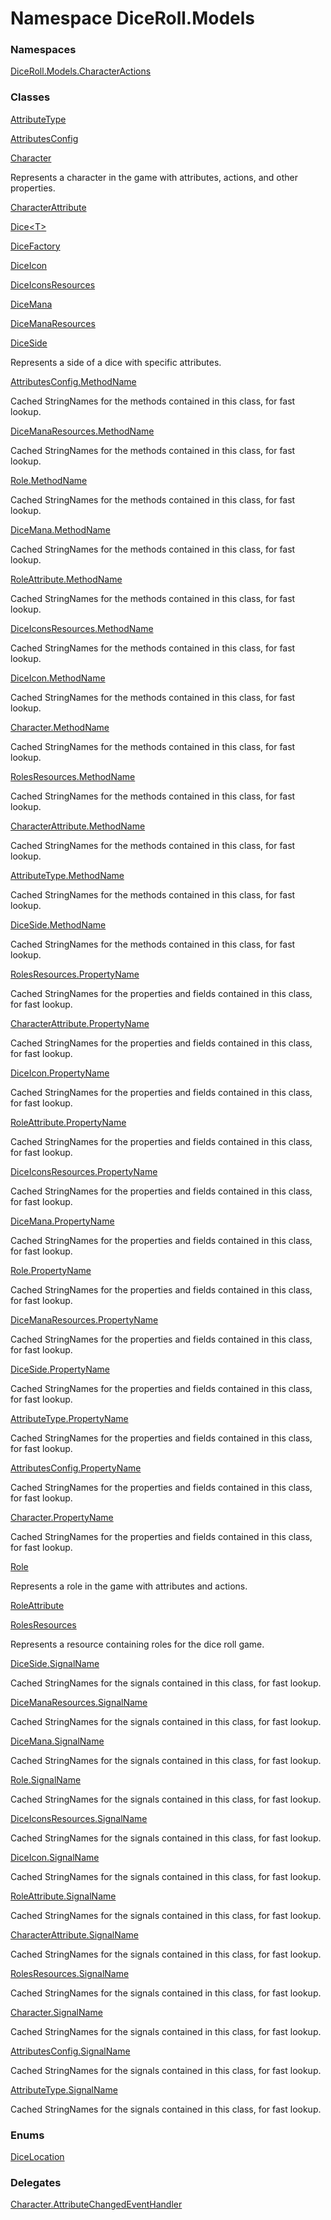 # <a id="DiceRoll_Models"></a> Namespace DiceRoll.Models

### Namespaces

 [DiceRoll.Models.CharacterActions](DiceRoll.Models.CharacterActions.md)

### Classes

 [AttributeType](DiceRoll.Models.AttributeType.md)

 [AttributesConfig](DiceRoll.Models.AttributesConfig.md)

 [Character](DiceRoll.Models.Character.md)

Represents a character in the game with attributes, actions, and other properties.

 [CharacterAttribute](DiceRoll.Models.CharacterAttribute.md)

 [Dice<T\>](DiceRoll.Models.Dice\-1.md)

 [DiceFactory](DiceRoll.Models.DiceFactory.md)

 [DiceIcon](DiceRoll.Models.DiceIcon.md)

 [DiceIconsResources](DiceRoll.Models.DiceIconsResources.md)

 [DiceMana](DiceRoll.Models.DiceMana.md)

 [DiceManaResources](DiceRoll.Models.DiceManaResources.md)

 [DiceSide](DiceRoll.Models.DiceSide.md)

Represents a side of a dice with specific attributes.

 [AttributesConfig.MethodName](DiceRoll.Models.AttributesConfig.MethodName.md)

Cached StringNames for the methods contained in this class, for fast lookup.

 [DiceManaResources.MethodName](DiceRoll.Models.DiceManaResources.MethodName.md)

Cached StringNames for the methods contained in this class, for fast lookup.

 [Role.MethodName](DiceRoll.Models.Role.MethodName.md)

Cached StringNames for the methods contained in this class, for fast lookup.

 [DiceMana.MethodName](DiceRoll.Models.DiceMana.MethodName.md)

Cached StringNames for the methods contained in this class, for fast lookup.

 [RoleAttribute.MethodName](DiceRoll.Models.RoleAttribute.MethodName.md)

Cached StringNames for the methods contained in this class, for fast lookup.

 [DiceIconsResources.MethodName](DiceRoll.Models.DiceIconsResources.MethodName.md)

Cached StringNames for the methods contained in this class, for fast lookup.

 [DiceIcon.MethodName](DiceRoll.Models.DiceIcon.MethodName.md)

Cached StringNames for the methods contained in this class, for fast lookup.

 [Character.MethodName](DiceRoll.Models.Character.MethodName.md)

Cached StringNames for the methods contained in this class, for fast lookup.

 [RolesResources.MethodName](DiceRoll.Models.RolesResources.MethodName.md)

Cached StringNames for the methods contained in this class, for fast lookup.

 [CharacterAttribute.MethodName](DiceRoll.Models.CharacterAttribute.MethodName.md)

Cached StringNames for the methods contained in this class, for fast lookup.

 [AttributeType.MethodName](DiceRoll.Models.AttributeType.MethodName.md)

Cached StringNames for the methods contained in this class, for fast lookup.

 [DiceSide.MethodName](DiceRoll.Models.DiceSide.MethodName.md)

Cached StringNames for the methods contained in this class, for fast lookup.

 [RolesResources.PropertyName](DiceRoll.Models.RolesResources.PropertyName.md)

Cached StringNames for the properties and fields contained in this class, for fast lookup.

 [CharacterAttribute.PropertyName](DiceRoll.Models.CharacterAttribute.PropertyName.md)

Cached StringNames for the properties and fields contained in this class, for fast lookup.

 [DiceIcon.PropertyName](DiceRoll.Models.DiceIcon.PropertyName.md)

Cached StringNames for the properties and fields contained in this class, for fast lookup.

 [RoleAttribute.PropertyName](DiceRoll.Models.RoleAttribute.PropertyName.md)

Cached StringNames for the properties and fields contained in this class, for fast lookup.

 [DiceIconsResources.PropertyName](DiceRoll.Models.DiceIconsResources.PropertyName.md)

Cached StringNames for the properties and fields contained in this class, for fast lookup.

 [DiceMana.PropertyName](DiceRoll.Models.DiceMana.PropertyName.md)

Cached StringNames for the properties and fields contained in this class, for fast lookup.

 [Role.PropertyName](DiceRoll.Models.Role.PropertyName.md)

Cached StringNames for the properties and fields contained in this class, for fast lookup.

 [DiceManaResources.PropertyName](DiceRoll.Models.DiceManaResources.PropertyName.md)

Cached StringNames for the properties and fields contained in this class, for fast lookup.

 [DiceSide.PropertyName](DiceRoll.Models.DiceSide.PropertyName.md)

Cached StringNames for the properties and fields contained in this class, for fast lookup.

 [AttributeType.PropertyName](DiceRoll.Models.AttributeType.PropertyName.md)

Cached StringNames for the properties and fields contained in this class, for fast lookup.

 [AttributesConfig.PropertyName](DiceRoll.Models.AttributesConfig.PropertyName.md)

Cached StringNames for the properties and fields contained in this class, for fast lookup.

 [Character.PropertyName](DiceRoll.Models.Character.PropertyName.md)

Cached StringNames for the properties and fields contained in this class, for fast lookup.

 [Role](DiceRoll.Models.Role.md)

Represents a role in the game with attributes and actions.

 [RoleAttribute](DiceRoll.Models.RoleAttribute.md)

 [RolesResources](DiceRoll.Models.RolesResources.md)

Represents a resource containing roles for the dice roll game.

 [DiceSide.SignalName](DiceRoll.Models.DiceSide.SignalName.md)

Cached StringNames for the signals contained in this class, for fast lookup.

 [DiceManaResources.SignalName](DiceRoll.Models.DiceManaResources.SignalName.md)

Cached StringNames for the signals contained in this class, for fast lookup.

 [DiceMana.SignalName](DiceRoll.Models.DiceMana.SignalName.md)

Cached StringNames for the signals contained in this class, for fast lookup.

 [Role.SignalName](DiceRoll.Models.Role.SignalName.md)

Cached StringNames for the signals contained in this class, for fast lookup.

 [DiceIconsResources.SignalName](DiceRoll.Models.DiceIconsResources.SignalName.md)

Cached StringNames for the signals contained in this class, for fast lookup.

 [DiceIcon.SignalName](DiceRoll.Models.DiceIcon.SignalName.md)

Cached StringNames for the signals contained in this class, for fast lookup.

 [RoleAttribute.SignalName](DiceRoll.Models.RoleAttribute.SignalName.md)

Cached StringNames for the signals contained in this class, for fast lookup.

 [CharacterAttribute.SignalName](DiceRoll.Models.CharacterAttribute.SignalName.md)

Cached StringNames for the signals contained in this class, for fast lookup.

 [RolesResources.SignalName](DiceRoll.Models.RolesResources.SignalName.md)

Cached StringNames for the signals contained in this class, for fast lookup.

 [Character.SignalName](DiceRoll.Models.Character.SignalName.md)

Cached StringNames for the signals contained in this class, for fast lookup.

 [AttributesConfig.SignalName](DiceRoll.Models.AttributesConfig.SignalName.md)

Cached StringNames for the signals contained in this class, for fast lookup.

 [AttributeType.SignalName](DiceRoll.Models.AttributeType.SignalName.md)

Cached StringNames for the signals contained in this class, for fast lookup.

### Enums

 [DiceLocation](DiceRoll.Models.DiceLocation.md)

### Delegates

 [Character.AttributeChangedEventHandler](DiceRoll.Models.Character.AttributeChangedEventHandler.md)

